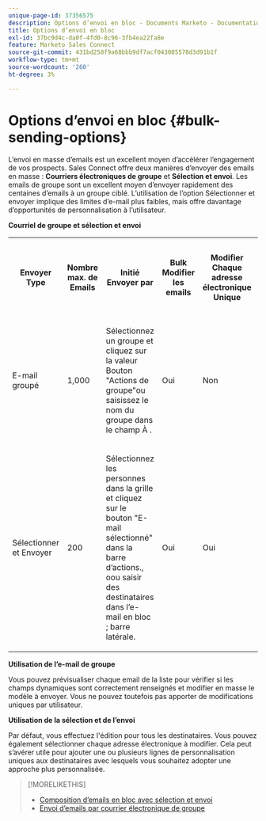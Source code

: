 ```yaml
---
unique-page-id: 37356575
description: Options d’envoi en bloc - Documents Marketo - Documentation du produit
title: Options d’envoi en bloc
exl-id: 37bc9d4c-da0f-4fd0-8c96-3fb4ea22fa8e
feature: Marketo Sales Connect
source-git-commit: 431bd258f9a68bbb9df7acf043085578d3d91b1f
workflow-type: tm+mt
source-wordcount: '260'
ht-degree: 3%

---
```


# Options d’envoi en bloc {#bulk-sending-options}

L’envoi en masse d’emails est un excellent moyen d’accélérer l’engagement de vos prospects. Sales Connect offre deux manières d’envoyer des emails en masse : **Courriers électroniques de groupe** et **Sélection et envoi**. Les emails de groupe sont un excellent moyen d’envoyer rapidement des centaines d’emails à un groupe ciblé. L’utilisation de l’option Sélectionner et envoyer implique des limites d’e-mail plus faibles, mais offre davantage d’opportunités de personnalisation à l’utilisateur.

**Courriel de groupe et sélection et envoi**

<table> 
 <colgroup> 
  <col> 
  <col> 
  <col> 
  <col> 
  <col> 
  <col> 
 </colgroup> 
 <tbody> 
  <tr> 
   <th><p><span>Envoyer</span><span> Type</span> </p></th> 
   <th><p><span>Nombre max. de </span><span>E</span><span>mails</span> </p></th> 
   <th><p><span>Initié </span><span>Envoyer par</span></p></th> 
   <th><p><span>Bulk </span><span>Modifier les emails</span> </p></th> 
   <th><p><span>Modifier</span><span> Chaque adresse électronique </span><span>Unique</span> </p></th> 
   <th><p><span>Modèle &amp; </span><span>Prise en charge dynamique des champs</span> </p></th> 
  </tr> 
  <tr> 
   <td><p><span>E-mail groupé</span> </p></td> 
   <td><p><span>1,000</span> </p></td> 
   <td><p><span>Sélectionnez un groupe et cliquez sur</span><span> la valeur </span><span>Bouton "Actions de groupe"</span><span>ou saisissez le nom du groupe dans le champ À . </span> </p></td> 
   <td><p><span>Oui</span> </p></td> 
   <td><p><span>Non</span> </p></td> 
   <td><p><span>Oui</span> </p></td> 
  </tr> 
  <tr> 
   <td><p><span>Sélectionner </span><span>et </span><span>Envoyer</span> </p></td> 
   <td><p><span>200</span> </p></td> 
   <td><p><span>Sélectionnez les personnes dans la grille et cliquez sur le bouton "E-mail sélectionné" dans la barre d’actions.</span><span>, o</span><span>ou saisir des destinataires dans l’e-mail en bloc ; </span><span>barre latérale</span><span>.</span></p></td> 
   <td><p><span>Oui</span> </p></td> 
   <td><p><span>Oui</span> </p></td> 
   <td><p><span>Oui</span> </p></td> 
  </tr> 
 </tbody> 
</table>

**Utilisation de l’e-mail de groupe**

Vous pouvez prévisualiser chaque email de la liste pour vérifier si les champs dynamiques sont correctement renseignés et modifier en masse le modèle à envoyer. Vous ne pouvez toutefois pas apporter de modifications uniques par utilisateur.

**Utilisation de la sélection et de l’envoi**

Par défaut, vous effectuez l&#39;édition pour tous les destinataires. Vous pouvez également sélectionner chaque adresse électronique à modifier. Cela peut s’avérer utile pour ajouter une ou plusieurs lignes de personnalisation uniques aux destinataires avec lesquels vous souhaitez adopter une approche plus personnalisée.

>[!MORELIKETHIS]
>
>* [Composition d’emails en bloc avec sélection et envoi](/help/marketo/product-docs/marketo-sales-connect/email/using-the-compose-window/composing-bulk-emails-with-select-and-send.md#sending-emails)
>* [Envoi d’emails par courrier électronique de groupe](/help/marketo/product-docs/marketo-sales-connect/email/using-the-compose-window/sending-emails-via-group-email.md)
